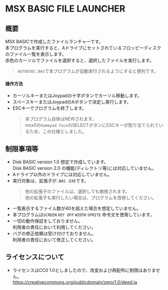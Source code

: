 # MSX BASIC FILE LAUNCHER

## 概要
MSX BASICで作成したファイルランチャーです。  
本プログラムを実行すると、Aドライブにセットされているフロッピーディスクのファイル一覧を表示します。  
赤色のカーソルでファイルを選択すると、選択したファイルを実行します。  
> `AUTOEXEC.BAS`で本プログラムが自動実行されるようにすると便利です。  

#### 操作方法
- カーソルキーまたはJoypadの十字ボタンでカーソル移動します。  
- スペースキーまたはJoypadのAボタンで決定し実行します。  
- ESCキーでプログラムを終了します。  
  >本プログラム自体はNEWされます。  
msx0の`Gamepad Face`のSELECTボタンにESCキーが割り当てられているため、この仕様としました。  

## 制限事項等
- Disk BASIC version 1.0 想定で作成しています。  
Disk BASIC version 2.0 の機能(ディレクトリ等)には対応していません。
- Aドライブ以外のドライブには対応していません。
- 実行対象は、拡張子が`.BAS` `.EXE`です。  
  >他の拡張子のファイルは、選択しても無視されます。  
他の拡張子も実行したい場合は、プログラムを改修してください。
- 一覧表示するファイル数が40を超えた場合を想定していません。
- 本プログラムは`SCREEN` `KEY OFF` `WIDTH` `SPRITE` 命令文を使用しています。  
- 一切の動作保証をしておりません。  
利用者の責任において利用してください。  
- バグの修正依頼は受け付けておりません。  
利用者の責任において修正してください。  

## ライセンスについて
- ライセンスはCC0 1.0としましたので、改変および再配布に制限はありません。  
https://creativecommons.org/publicdomain/zero/1.0/deed.ja
